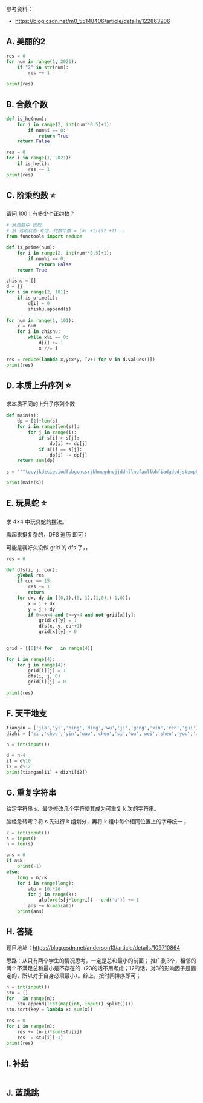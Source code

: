 参考资料：
- https://blog.csdn.net/m0_55148406/article/details/122863206


## A. 美丽的2

```python
res = 0
for num in range(1, 2021):
    if "2" in str(num):
        res += 1
        
print(res)
```

## B. 合数个数

```python
def is_he(num):
    for i in range(2, int(num**0.5)+1):
        if num%i == 0:
            return True
    return False

res = 0
for i in range(1, 2021):
    if is_he(i):
        res += 1
print(res)
```

## C. 阶乘约数 ⭐

请问 100！有多少个正约数？

```python
# 从质数中 选取
# 从 选取状态 考虑，约数个数 = (a1 +1)(a2 +1)...
from functools import reduce

def is_prime(num):
    for i in range(2, int(num**0.5)+1):
        if num%i == 0:
            return False
    return True

zhishu = []
d = {}
for i in range(2, 101):
    if is_prime(i):
        d[i] = 0
        zhishu.append(i)
        
for num in range(1, 101):
    x = num
    for i in zhishu:
        while x%i == 0:
            d[i] += 1
            x //= i

res = reduce(lambda x,y:x*y, [v+1 for v in d.values()])
print(res)
```

## D. 本质上升序列 ⭐

求本质不同的上升子序列个数

```python
def main(s):
    dp = [1]*len(s)
    for i in range(len(s)):
        for j in range(i):
            if s[i] > s[j]:
                dp[i] += dp[j]
            if s[i] == s[j]:
                dp[i] -= dp[j]
    return sum(dp)
 
s = """tocyjkdzcieoiodfpbgcncsrjbhmugdnojjddhllnofawllbhfiadgdcdjstemphmnjihecoapdjjrprrqnhgccevdarufmliqijgihhfgdcmxvicfauachlifhafpdccfseflcdgjncadfclvfmadvrnaaahahndsikzssoywakgnfjjaihtniptwoulxbaeqkqhfwl"""

print(main(s))
```

## E. 玩具蛇 ⭐

求 4×4 中玩具蛇的摆法。

看起来挺复杂的，DFS 遍历 即可；

可能是我好久没做 grid 的 dfs 了，，

```python
res = 0

def dfs(i, j, cur):
    global res
    if cur == 15:
        res += 1
        return 
    for dx, dy in [(0,1),(0,-1),(1,0),(-1,0)]:
        x = i + dx
        y = j + dy
        if 0<=x<4 and 0<=y<4 and not grid[x][y]:
            grid[x][y] = 1
            dfs(x, y, cur+1)
            grid[x][y] = 0
            

grid = [[0]*4 for _ in range(4)]

for i in range(4):
    for j in range(4):
        grid[i][j] = 1
        dfs(i, j, 0)
        grid[i][j] = 0
        
print(res)
```

## F. 天干地支

```python
tiangan = ['jia','yi','bing','ding','wu','ji','geng','xin','ren','gui']
dizhi = ['zi','chou','yin','mao','chen','si','wu','wei','shen','you','xu','hai']

n = int(input())

d = n-4
i1 = d%10
i2 = d%12
print(tiangan[i1] + dizhi[i2])
```

## G. 重复字符串

给定字符串 s，最少修改几个字符使其成为可重复 k 次的字符串。

脑经急转弯？将 s 先进行 k 组划分，再将 k 组中每个相同位置上的字母统一；

```python
k = int(input())
s = input()
n = len(s)

ans = 0
if n%k:
    print(-1)
else:
    long = n//k
    for i in range(long):
        alp = [0]*26
        for j in range(k):
            alp[ord(s[j*long+i]) - ord('a')] += 1
        ans += k-max(alp)
    print(ans)
```

## H. 答疑

题目地址：https://blog.csdn.net/anderson13/article/details/109710864

思路：从只有两个学生的情况思考，一定是总和最小的前面；
推广到3个，相邻的两个不满足总和最小是不存在的（23的话不用考虑；12的话，对3的影响因子是固定的，所以对于自身必须最小）。综上，按时间排序即可；

```python
n = int(input())
stu = []
for _ in range(n):
    stu.append(list(map(int, input().split())))
stu.sort(key = lambda x: sum(x))

res = 0
for i in range(n):
    res += (n-i)*sum(stu[i])
    res -= stu[i][-1]
print(res)
```

## I. 补给

```python

```

## J. 蓝跳跳

```python

```
